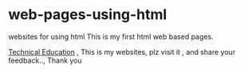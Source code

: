 # web-pages-using-html
websites for using html
This is my first html web based pages.

<a href="https://www.technical-education.com"> Technical Education</a> , This is my websites, plz visit it , and share your feedback.., Thank you
